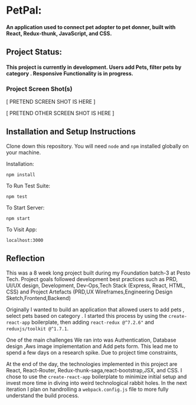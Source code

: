 # PetPal:
#### An application used to connect pet adopter to pet donner, built with React, Redux-thunk, JavaScript, and CSS.

## Project Status:
#### This project is currently in development. Users add Pets, filter pets by category . Responsive Functionality is in progress.

### Project Screen Shot(s)
 
[ PRETEND SCREEN SHOT IS HERE ]

[ PRETEND OTHER SCREEN SHOT IS HERE ]

## Installation and Setup Instructions


Clone down this repository. You will need `node` and `npm` installed globally on your machine.  

Installation:

`npm install`  

To Run Test Suite:  

`npm test`  

To Start Server:

`npm start`  

To Visit App:

`localhost:3000`  

## Reflection

This was a 8 week long project built during my Foundation batch-3 at Pesto Tech. Project goals followed development best practices such as PRD, UI/UX design, Development, Dev-Ops,Tech Stack (Express, React, HTML, CSS) and Project Artefacts (PRD,UX Wireframes,Engineering Design Sketch,Frontend,Backend)  

Originally I wanted to build an application that allowed users to add pets , select pets based on category . I started this process by using the `create-react-app` boilerplate, then adding `react-redux @^7.2.6"` and `reduxjs/toolkit @^1.7.1`.  

One of the main challenges We ran into was Authentication, Database design ,Aws image implementation and Add pets form. This lead me to spend a few days on a research spike. Due to project time constraints,

At the end of the day, the technologies implemented in this project are React, React-Router, Redux-thunk-saga,react-bootstrap,JSX, and CSS. I chose to use the `create-react-app` boilerplate to minimize initial setup and invest more time in diving into weird technological rabbit holes. In the next iteration I plan on handrolling a `webpack.config.js` file to more fully understand the build process.
